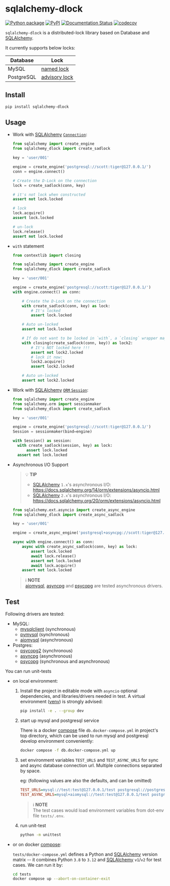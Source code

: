 # sqlalchemy-dlock

[![Python package](https://github.com/tanbro/sqlalchemy-dlock/actions/workflows/python-package.yml/badge.svg)](https://github.com/tanbro/sqlalchemy-dlock/actions/workflows/python-package.yml)
[![PyPI](https://img.shields.io/pypi/v/sqlalchemy-dlock)](https://pypi.org/project/sqlalchemy-dlock/)
[![Documentation Status](https://readthedocs.org/projects/sqlalchemy-dlock/badge/?version=latest)](https://sqlalchemy-dlock.readthedocs.io/en/latest/)
[![codecov](https://codecov.io/gh/tanbro/sqlalchemy-dlock/branch/main/graph/badge.svg)](https://codecov.io/gh/tanbro/sqlalchemy-dlock)

`sqlalchemy-dlock` is a distributed-lock library based on Database and [SQLAlchemy][].

It currently supports below locks:

| Database   | Lock                                                                                          |
|------------|-----------------------------------------------------------------------------------------------|
| MySQL      | [named lock](https://dev.mysql.com/doc/refman/en/locking-functions.html)                      |
| PostgreSQL | [advisory lock](https://www.postgresql.org/docs/current/explicit-locking.html#ADVISORY-LOCKS) |

## Install

```bash
pip install sqlalchemy-dlock
```

## Usage

- Work with [SQLAlchemy][] [`Connection`](https://docs.sqlalchemy.org/20/core/connections.html):

  ```python
  from sqlalchemy import create_engine
  from sqlalchemy_dlock import create_sadlock

  key = 'user/001'

  engine = create_engine('postgresql://scott:tiger@127.0.0.1/')
  conn = engine.connect()

  # Create the D-Lock on the connection
  lock = create_sadlock(conn, key)

  # it's not lock when constructed
  assert not lock.locked

  # lock
  lock.acquire()
  assert lock.locked

  # un-lock
  lock.release()
  assert not lock.locked
  ```

- `with` statement

  ```python
  from contextlib import closing

  from sqlalchemy import create_engine
  from sqlalchemy_dlock import create_sadlock

  key = 'user/001'

  engine = create_engine('postgresql://scott:tiger@127.0.0.1/')
  with engine.connect() as conn:

      # Create the D-Lock on the connection
      with create_sadlock(conn, key) as lock:
          # It's locked
          assert lock.locked

      # Auto un-locked
      assert not lock.locked

      # If do not want to be locked in `with`, a `closing` wrapper may help
      with closing(create_sadlock(conn, key)) as lock2:
          # It's NOT locked here !!!
          assert not lock2.locked
          # lock it now:
          lock2.acquire()
          assert lock2.locked

      # Auto un-locked
      assert not lock2.locked
  ```

- Work with [SQLAlchemy][] [`ORM` `Session`](https://docs.sqlalchemy.org/en/20/orm/session.html):

  ```python
  from sqlalchemy import create_engine
  from sqlalchemy.orm import sessionmaker
  from sqlalchemy_dlock import create_sadlock

  key = 'user/001'

  engine = create_engine('postgresql://scott:tiger@127.0.0.1/')
  Session = sessionmaker(bind=engine)

  with Session() as session:
    with create_sadlock(session, key) as lock:
        assert lock.locked
    assert not lock.locked
  ```

- Asynchronous I/O Support

  > 💡 **TIP**
  >
  > - [SQLAlchemy][] `1.x`'s asynchronous I/O: <https://docs.sqlalchemy.org/14/orm/extensions/asyncio.html>
  > - [SQLAlchemy][] `2.x`'s asynchronous I/O: <https://docs.sqlalchemy.org/20/orm/extensions/asyncio.html>

  ```python
  from sqlalchemy.ext.asyncio import create_async_engine
  from sqlalchemy_dlock import create_async_sadlock

  key = 'user/001'

  engine = create_async_engine('postgresql+asyncpg://scott:tiger@127.0.0.1/')

  async with engine.connect() as conn:
      async with create_async_sadlock(conn, key) as lock:
          assert lock.locked
          await lock.release()
          assert not lock.locked
          await lock.acquire()
      assert not lock.locked
  ```

  > ℹ️ **NOTE** \
  > [aiomysql][], [asyncpg][] and [psycopg][] are tested asynchronous drivers.

## Test

Following drivers are tested:

- MySQL:
  - [mysqlclient][] (synchronous)
  - [pymysql][] (synchronous)
  - [aiomysql][] (asynchronous)
- Postgres:
  - [psycopg2][] (synchronous)
  - [asyncpg][] (asynchronous)
  - [psycopg][] (synchronous and asynchronous)

You can run unit-tests

- on local environment:

  1. Install the project in editable mode with `asyncio` optional dependencies, and libraries/drivers needed in test. A virtual environment ([venv][]) is strongly advised:

     ```bash
     pip install -e . --group dev
     ```

  2. start up mysql and postgresql service

     There is a docker [compose][] file `db.docker-compose.yml` in project's top directory,
     which can be used to run mysql and postgresql develop environment conveniently:

     ```bash
     docker compose -f db.docker-compose.yml up
     ```

  3. set environment variables `TEST_URLS` and `TEST_ASYNC_URLS` for sync and async database connection url.
     Multiple connections separated by space.

     eg: (following values are also the defaults, and can be omitted)

     ```ini
     TEST_URLS=mysql://test:test@127.0.0.1/test postgresql://postgres:test@127.0.0.1/
     TEST_ASYNC_URLS=mysql+aiomysql://test:test@127.0.0.1/test postgresql+asyncpg://postgres:test@127.0.0.1/
     ```

     > ℹ️ **NOTE** \
     > The test cases would load environment variables from dot-env file `tests/.env`.

  4. run unit-test

     ```bash
     python -m unittest
     ```

- or on docker [compose][]:

  `tests/docker-compose.yml` defines a Python and [SQLAlchemy][] version matrix -- it combines Python `3.8` to `3.12` and [SQLAlchemy][] `v1`/`v2` for test cases. We can run it by:

  ```bash
  cd tests
  docker compose up --abort-on-container-exit
  ```

[SQLAlchemy]: https://www.sqlalchemy.org/ "The Python SQL Toolkit and Object Relational Mapper"
[venv]: https://docs.python.org/library/venv.html "The venv module supports creating lightweight “virtual environments”, each with their own independent set of Python packages installed in their site directories. "
[mysqlclient]: https://pypi.org/project/mysqlclient/ "Python interface to MySQL"
[psycopg2]: https://pypi.org/project/psycopg2/ "PostgreSQL database adapter for Python"
[psycopg]: https://pypi.org/project/psycopg/ "Psycopg 3 is a modern implementation of a PostgreSQL adapter for Python."
[aiomysql]: https://pypi.org/project/aiomysql/ "aiomysql is a “driver” for accessing a MySQL database from the asyncio (PEP-3156/tulip) framework."
[asyncpg]: https://pypi.org/project/asyncpg/ "asyncpg is a database interface library designed specifically for PostgreSQL and Python/asyncio. "
[pymysql]: https://pypi.org/project/pymysql/ "Pure Python MySQL Driver"
[compose]: https://docs.docker.com/compose/ "Compose is a tool for defining and running multi-container Docker applications."

